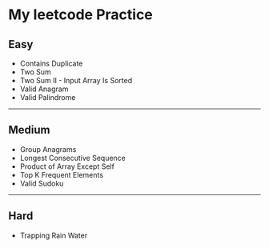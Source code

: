 # My leetcode Practice

## Easy
- Contains Duplicate
- Two Sum
- Two Sum II - Input Array Is Sorted
- Valid Anagram
- Valid Palindrome

---
## Medium
- Group Anagrams
- Longest Consecutive Sequence
- Product of Array Except Self
- Top K Frequent Elements
- Valid Sudoku 
---
## Hard
-  Trapping Rain Water


